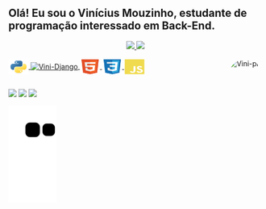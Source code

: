 ## Olá! Eu sou o Vinícius Mouzinho, estudante de programação interessado em Back-End.

<div align="center">

  <a href="https://github.com/vinicius-mouzinho">
  <img height="180em" src="https://github-readme-stats.vercel.app/api?username=vinicius-mouzinho&show_icons=true&theme=dracula&include_all_commits=true&count_private=true"/>
  <img height="180em" src="https://github-readme-stats.vercel.app/api/top-langs/?username=vinicius-mouzinho&layout=compact&langs_count=7&theme=dracula"/>
  
</div>

<div style="display: inline_block"><br>

  <img align="center" alt="Vini-Python" height="30" width="40" src="https://raw.githubusercontent.com/devicons/devicon/master/icons/python/python-original.svg">
  <img align="center" alt="Vini-Django" height="30" width="40" src="https://cdn.jsdelivr.net/gh/devicons/devicon/icons/django/django-plain.svg" />
  <img align="center" alt="Vini-HTML" height="30" width="40" src="https://raw.githubusercontent.com/devicons/devicon/master/icons/html5/html5-original.svg">
  <img align="center" alt="Vini-CSS" height="30" width="40" src="https://raw.githubusercontent.com/devicons/devicon/master/icons/css3/css3-original.svg">
  <img align="center" alt="Vini-Js" height="30" width="40" src="https://raw.githubusercontent.com/devicons/devicon/master/icons/javascript/javascript-plain.svg">
  <img align="right" alt="Vini-pic" height="150" style="border-radius:50px;" src="https://images-ext-2.discordapp.net/external/6PMHF7ap8NOw1-PgNGwscGd3sv3q3COVj6OGPfWs5XE/https/picrew.me/shareImg/org/202208/338224_2WvC3a7D.png">
 
</div>

##

<div> 


  <a href="https://instagram.com/vrinicin" target="_blank"><img src="https://img.shields.io/badge/-Instagram-%23E4405F?style=for-the-badge&logo=instagram&logoColor=white" target="_blank"></a>
  <a href = "mailto:viniciuscmouzinho@gmail.com"><img src="https://img.shields.io/badge/-Gmail-%23333?style=for-the-badge&logo=gmail&logoColor=white" target="_blank"></a>
  <a href="linkedin.com/in/vinicius-mouzinho-cardoso-13303823b/" target="_blank"><img src="https://img.shields.io/badge/-LinkedIn-%230077B5?style=for-the-badge&logo=linkedin&logoColor=white" target="_blank"></a> 
  
  ![Snake animation](https://github.com/rafaballerini/rafaballerini/blob/output/github-contribution-grid-snake.svg)
 
</div>

